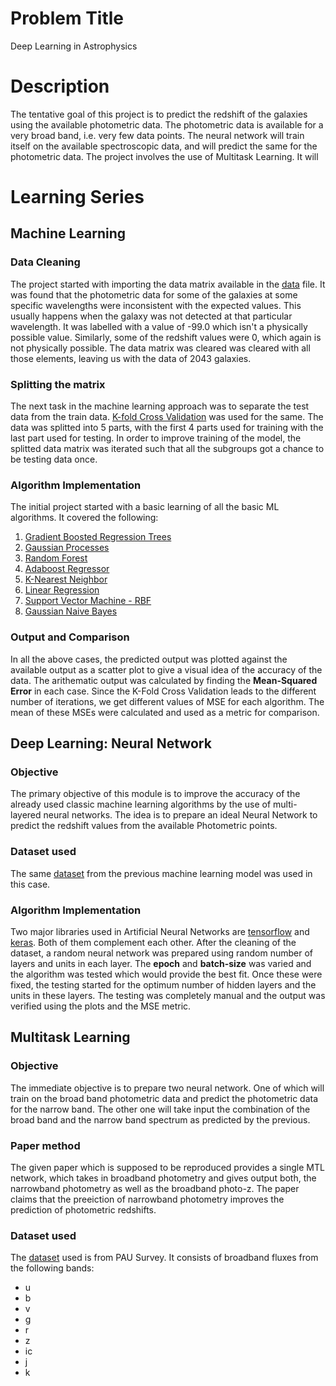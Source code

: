 # Problem Title

Deep Learning in Astrophysics

# Description

The tentative goal of this project is to predict the redshift of the galaxies using the available photometric data. The photometric data is available for a very broad band, i.e. very few data points. The
neural network will train itself on the available spectroscopic data, and will predict the same for the photometric data. The project involves the use of Multitask Learning. It will 

# Learning Series

## Machine Learning

### Data Cleaning

The project started with importing the data matrix available in the [data](data) file. It was found that the photometric data for some of the galaxies at some specific wavelengths were inconsistent with
the expected values. This usually happens when the galaxy was not detected at that particular wavelength. It was labelled with a value of -99.0 which isn't a physically possible value. Similarly, some of
the redshift values were 0, which again is not physically possible. The data matrix was cleared was cleared with all those elements, leaving us with the data of 2043 galaxies.

### Splitting the matrix

The next task in the machine learning approach was to separate the test data from the train data. [K-fold Cross Validation](https://scikit-learn.org/stable/modules/generated/sklearn.model_selection.KFold.html) was used for the same. The data was splitted into 5 parts, with the first 4 parts used for training with the last part used for testing. In order to improve training of the model, the splitted
data matrix was iterated such that all the subgroups got a chance to be testing data once.

### Algorithm Implementation

The initial project started with a basic learning of all the basic ML algorithms. It covered the following:

1. [Gradient Boosted Regression Trees](https://scikit-learn.org/stable/auto_examples/ensemble/plot_gradient_boosting_regression.html)
2. [Gaussian Processes](https://scikit-learn.org/stable/modules/gaussian_process.html)
3. [Random Forest](https://scikit-learn.org/stable/modules/generated/sklearn.ensemble.RandomForestRegressor.html)
4. [Adaboost Regressor](https://scikit-learn.org/stable/modules/generated/sklearn.ensemble.AdaBoostRegressor.html)
5. [K-Nearest Neighbor](https://scikit-learn.org/stable/modules/generated/sklearn.neighbors.KNeighborsRegressor.html)
6. [Linear Regression](https://scikit-learn.org/stable/modules/generated/sklearn.linear_model.LinearRegression.html)
7. [Support Vector Machine - RBF](https://scikit-learn.org/stable/modules/generated/sklearn.svm.SVR.html)
8. [Gaussian Naive Bayes](https://scikit-learn.org/stable/modules/generated/sklearn.naive_bayes.GaussianNB.html)

### Output and Comparison

In all the above cases, the predicted output was plotted against the available output as a scatter plot to give a visual idea of the accuracy of the data. The arithematic output was calculated by finding
the **Mean-Squared Error** in each case. Since the K-Fold Cross Validation leads to the different number of iterations, we get different values of MSE for each algorithm. The mean of these MSEs were
calculated and used as a metric for comparison.

## Deep Learning: Neural Network

### Objective

The primary objective of this module is to improve the accuracy of the already used classic machine learning algorithms by the use of multi-layered neural networks. The idea is to prepare an ideal Neural
Network to predict the redshift values from the available Photometric points. 

### Dataset used

The same [dataset](data) from the previous machine learning model was used in this case.

### Algorithm Implementation

Two major libraries used in Artificial Neural Networks are [tensorflow](https://www.tensorflow.org/) and [keras](https://keras.io/). Both of them complement each other. After the cleaning of the dataset,
a random neural network was prepared using random number of layers and units in each layer. The **epoch** and **batch-size** was varied and the algorithm was tested which would provide the best fit. Once
these were fixed, the testing started for the optimum number of hidden layers and the units in these layers. The testing was completely manual and the output was verified using the plots and the MSE
metric.

## Multitask Learning

### Objective

The immediate objective is to prepare two neural network. One of which will train on the broad band photometric data and predict the photometric data for the narrow band. The other one will take input
the combination of the broad band and the narrow band spectrum as predicted by the previous.

### Paper method

The given paper which is supposed to be reproduced provides a single MTL network, which takes in broadband photometry and gives output both, the narrowband photometry as well as the broadband photo-z. The paper claims that the preeiction of narrowband photometry improves the prediction of photometric redshifts. 

### Dataset used

The [dataset](PAU_narrowband_data_full.fits) used is from PAU Survey. It consists of broadband fluxes from the following bands:
- u
- b
- v
- g
- r
- z
- ic
- j
- k
